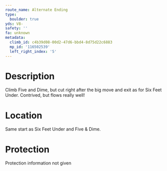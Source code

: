 ```yaml
---
route_name: Alternate Ending
type:
  boulder: true
yds: V8-
safety: ''
fa: unknown
metadata:
  climb_id: c4b39d08-00d2-47d6-bbd4-8d75d22c6883
  mp_id: '116502539'
  left_right_index: '5'
---
```

# Description
Climb Five and Dime, but cut right after the big move and exit as for Six Feet Under. Contrived, but flows really well!

# Location
Same start as Six Feet Under and Five & Dime.

# Protection
Protection information not given
